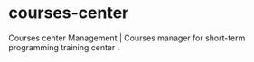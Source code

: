 # courses-center
Courses center Management | Courses manager for short-term programming training center .